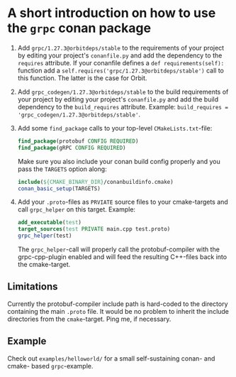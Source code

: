 # A short introduction on how to use the `grpc` conan package

1. Add `grpc/1.27.3@orbitdeps/stable` to the requirements of your project by
   editing your project's `conanfile.py` and add the dependency to the 
   `requires` attribute. If your conanfile defines a `def requirements(self):`
   function add a `self.requires('grpc/1.27.3@orbitdeps/stable')` call to this
   function. The latter is the case for Orbit.

2. Add `grpc_codegen/1.27.3@orbitdeps/stable` to the build requirements of your
   project by editing your project's `conanfile.py` and add the build dependency
   to the `build_requires` attribute. Example:
   `build_requires = 'grpc_codegen/1.27.3@orbitdeps/stable'`.

3. Add some `find_package` calls to your top-level `CMakeLists.txt`-file:
   ```cmake
   find_package(protobuf CONFIG REQUIRED)
   find_package(gRPC CONFIG REQUIRED)
   ```

   Make sure you also include your conan build config properly and you
   pass the `TARGETS` option along:
   ```cmake
   include(${CMAKE_BINARY_DIR}/conanbuildinfo.cmake)                               
   conan_basic_setup(TARGETS)
   ```

4. Add your `.proto`-files as `PRVIATE` source files to your cmake-targets and
   call `grpc_helper` on this target. Example:
   ```cmake
   add_executable(test)
   target_sources(test PRIVATE main.cpp test.proto)
   grpc_helper(test)
   ```
   The `grpc_helper`-call will properly call the protobuf-compiler with the
   grpc-cpp-plugin enabled and will feed the resulting C++-files back into the
   cmake-target.


## Limitations

Currently the protobuf-compiler include path is hard-coded to the directory
containing the main `.proto` file.  It would be no problem to inherit the
include directories from the `cmake`-target. Ping me, if necessary.

## Example

Check out `examples/helloworld/` for a small self-sustaining conan- and cmake-
based `grpc`-example.
